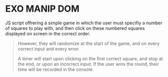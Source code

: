 # EXO MANIP DOM

JS script offrering a simple game in which the user must specifiy a number of squares to play with, and then click on these numbered squares displayed on screen in the correct order.
> However, they will randomize at the start of the game, and on every correct input and every error.
>
> A timer will start upon clicking on the first correct square, and stop at the end, or upon an incorrect input.
> If the user wins the round, their time will be recorded in the console.

